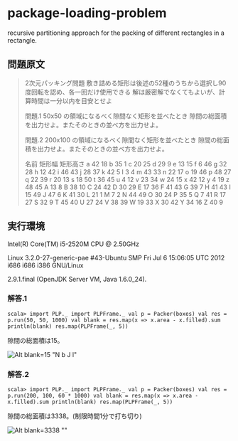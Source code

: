 package-loading-problem
=======================

recursive partitioning approach for the packing of different rectangles in a rectangle.

## 問題原文

> 2次元パッキング問題
> 敷き詰める矩形は後述の52種のうちから選択し90度回転を認め、各一回だけ使用できる
> 解は厳密解でなくてもよいが、計算時間は一分以内を目安とせよ
>
> 問題.1 50x50 の領域になるべく隙間なく矩形を並べたとき
>        隙間の総面積を出力せよ。またそのときの並べ方を出力せよ。
>
> 問題.2 200x100 の領域になるべく隙間なく矩形を並べたとき
>        隙間の総面積を出力せよ。またそのときの並べ方を出力せよ。
>
> 名前 矩形幅 矩形高さ
> a 42 18
> b 35 1
> c 20 25
> d 29 9
> e 13 15
> f 6 46
> g 32 28
> h 12 42
> i 46 43
> j 28 37
> k 42 5
> l 3 4
> m 43 33
> n 22 17
> o 19 46
> p 48 27
> q 22 39
> r 20 13
> s 18 50
> t 36 45
> u 4 12
> v 23 34
> w 24 15
> x 42 12
> y 4 19
> z 48 45
> A 13 8
> B 38 10
> C 24 42
> D 30 29
> E 17 36
> F 41 43
> G 39 7
> H 41 43
> I 15 49
> J 47 6
> K 41 30
> L 21 1
> M 7 2
> N 44 49
> O 30 24
> P 35 5
> Q 7 41
> R 17 27
> S 32 9
> T 45 40
> U 27 24
> V 38 39
> W 19 33
> X 30 42
> Y 34 16
> Z 40 9

## 実行環境

Intel(R) Core(TM) i5-2520M CPU @ 2.50GHz

Linux 3.2.0-27-generic-pae #43-Ubuntu SMP Fri Jul 6 15:06:05 UTC 2012 i686 i686 i386 GNU/Linux

2.9.1.final (OpenJDK Server VM, Java 1.6.0_24).

### 解答.1

`
scala>
    import PLP._
    import PLPFrame._
    val p = Packer(boxes)
    val res = p.run(50, 50, 1000)
    val blank = res.map(x => x.area - x.filled).sum
    println(blank)
    res.map(PLPFrame(_, 5))
`

隙間の総面積は15。

![Alt blank=15 "N b J l"](package-loading-problem/Answer1.png)

### 解答.2

`
scala>
    import PLP._
    import PLPFrame._
    val p = Packer(boxes)
    val res = p.run(200, 100, 60 * 1000)
    val blank = res.map(x => x.area - x.filled).sum
    println(blank)
    res.map(PLPFrame(_, 5))
`

隙間の総面積は3338。(制限時間1分で打ち切り)

![Alt blank=3338 ""](package-loading-problem/Answer2.png)
